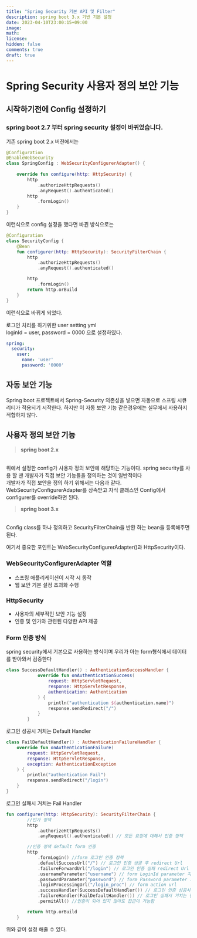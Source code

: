 ```yaml
---
title: "Spring Security 기본 API 및 Filter"
description: spring boot 3.x 기반 기본 설정
date: 2023-04-10T23:00:15+09:00
image: 
math: 
license: 
hidden: false
comments: true
draft: true
---
```

# Spring Security 사용자 정의 보안 기능

## 시작하기전에 Config 설정하기
### spring boot 2.7 부터 spring security 설정이 바뀌었습니다.
기존 spring boot 2.x 버전에서는 
```kotlin
@Configuration
@EnableWebSecurity
class SpringConfig : WebSecurityConfigurerAdapter() {
    
    override fun configure(http: HttpSecurity) {
        http
            .authorizeHttpRequests()
            .anyRequest().authenticated()
        http
            .formLogin()
    }
} 
```
이런식으로 config 설정을 했다면 바뀐 방식으로는
```kotlin
@Configuration
class SecurityConfig {
    @Bean
    fun configurer(http: HttpSecurity): SecurityFilterChain {
        http
            .authorizeHttpRequests()
            .anyRequest().authenticated()

        http
            .formLogin()
        return http.orBuild
    }
}
```
이런식으로 바뀌게 되었다.

로그인 처리를 하기위한 user setting yml <br>
loginId = user, password = 0000 으로 설정하였다.
```yml
spring:
  security:
    user:
      name: 'user'
      password: '0000'
```

## 자동 보안 기능
Spring boot 프로젝트에서 Spring-Security 의존성을 넣으면 자동으로
스프링 시큐리티가 적용되기 시작한다. 하지만 이 자동 보안 기능 같은경우에는 실무에서 사용하지 적합하지 않다.

## 사용자 정의 보안 기능
> **spring boot 2.x**
<br>
위에서 설정한 config가 사용자 정의 보안에 해당하는 기능이다. spring security를 사용 할 땐 개발자가 직접 보안 기능들을 정의하는 것이 일반적이다
<br>
개발자가 직접 보안을 정의 하기 위해서는 다음과 같다. <br>
WebSecurityConfigurerAdapter를 상속받고 자식 클래스인 Config에서 configurer를 override하면 된다.

> **spring boot 3.x**
<br>
Config class를 하나 정의하고 SecurityFilterChain을 반환 하는 bean을 등록해주면 된다.


여기서 중요한 포인트는 WebSecurityConfigurerAdapter()과 HttpSecurity이다.
### WebSecurityConfigurerAdapter 역할
- 스프링 애플리케이션이 시작 시 동작
- 웹 보안 기본 설정 초괴화 수행

### HttpSecurity
- 사용자의 세부적인 보안 기능 설정
- 인증 및 인가와 관련된 다양한 API 제공

### Form 인증 방식
spring security에서 기본으로 사용하는 방식이며 우리가 아는 form형식에서 데이터를 받아와서 검증한다

```kotlin
class SuccessDefaultHandler() : AuthenticationSuccessHandler {
            override fun onAuthenticationSuccess(
                request: HttpServletRequest,
                response: HttpServletResponse,
                authentication: Authentication
            ) {
                println("authentication ${authentication.name}")
                response.sendRedirect("/")
            }
        }
```
로그인 성공시 거치는 Default Handler
```kotlin
class FailDefaultHandler() : AuthenticationFailureHandler {
    override fun onAuthenticationFailure(
        request: HttpServletRequest,
        response: HttpServletResponse,
        exception: AuthenticationException
    ) {
        println("authentication Fail")
        response.sendRedirect("/login")
    }
}
```
로그인 실패시 거치는 Fail Handler

```kotlin
fun configurer(http: HttpSecurity): SecurityFilterChain {
        //인가 정책
        http
            .authorizeHttpRequests()
            .anyRequest().authenticated() // 모든 요청에 대해서 인증 정책

        //인증 정책 default form 인증
        http
            .formLogin() //form 로그인 인증 정책
            .defaultSuccessUrl("/") // 로그인 인증 성공 후 redirect Url
            .failureForwardUrl("/login") // 로그인 인증 실패 redirect Url
            .usernameParameter("username") // form LoginId parameter 지정
            .passwordParameter("password") // form Password parameter 지정
            .loginProcessingUrl("/login_proc") // form action url
            .successHandler(SuccessDefaultHandler()) // 로그인 인증 성공시 거치는 필터
            .failureHandler(FailDefaultHandler()) // 로그인 실패시 거치는 필터
            .permitAll() //인증이 되어 있지 않아도 접근이 가능함

        return http.orBuild
    }
```
위와 같이 설정 해줄 수 있다.

### 



